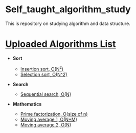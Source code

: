 # Self_taught_algorithm_study
This is repository on studying algorithm and data structure. 

# [Uploaded Algorithms List](Codes/)
- **Sort**
  - [Insertion sort, O(N<sup>2</sup>)](Codes/InsertionSort.cpp)
  - [Selection sort, O(N^2)](Codes/SelectionSort.cpp)

- **Search**
  - [Sequential search, O(N)](Codes/SequentialSearch.cpp)

- **Mathematics**
  - [Prime factorization, O(size of n)](Codes/PrimeFactorization.cpp)
  - [Moving average 1, O(N*M)](Codes/MovingAverage1.cpp)
  - [Moving average 2, O(N)](Codes/MovingAverage2.cpp)

